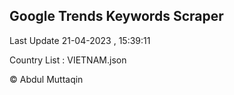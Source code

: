 

## Google Trends Keywords Scraper 
 
Last Update 21-04-2023 , 15:39:11

Country List :
VIETNAM.json



© Abdul Muttaqin 
